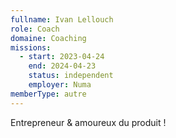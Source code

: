 ```yaml
---
fullname: Ivan Lellouch
role: Coach
domaine: Coaching
missions:
  - start: 2023-04-24
    end: 2024-04-23
    status: independent
    employer: Numa
memberType: autre
---
```

Entrepreneur & amoureux du produit !